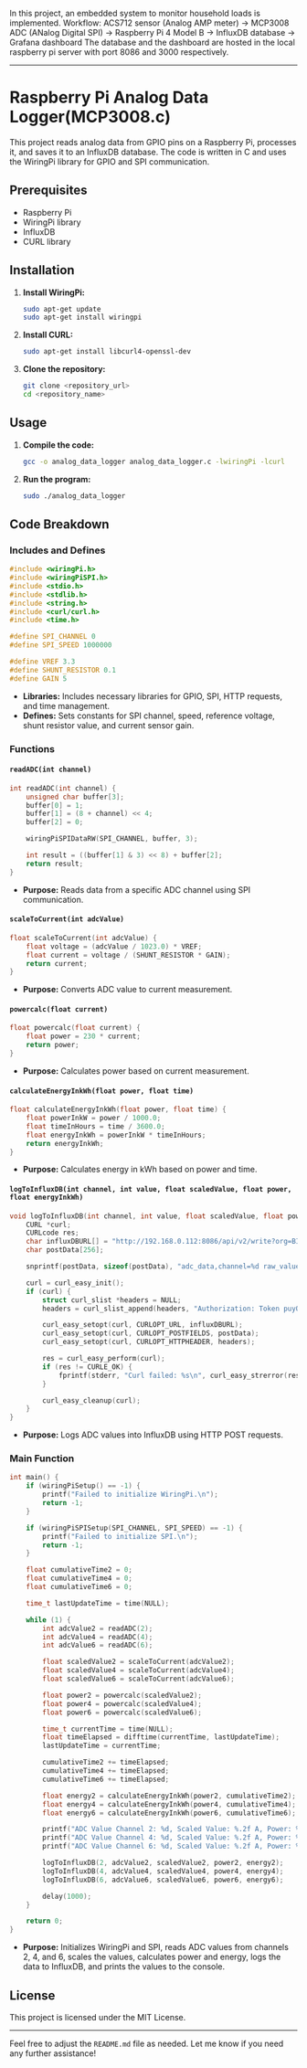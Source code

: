 In this project, an embedded system to monitor household loads is implemented.
Workflow: ACS712 sensor (Analog AMP meter) -> MCP3008 ADC (ANalog Digital SPI) -> Raspberry Pi 4 Model B -> InfluxDB database -> Grafana dashboard
The database and the dashboard are hosted in the local raspberry pi server with port 8086 and 3000 respectively.

---

# Raspberry Pi Analog Data Logger(MCP3008.c)

This project reads analog data from GPIO pins on a Raspberry Pi, processes it, and saves it to an InfluxDB database. The code is written in C and uses the WiringPi library for GPIO and SPI communication.

## Prerequisites

- Raspberry Pi
- WiringPi library
- InfluxDB
- CURL library

## Installation

1. **Install WiringPi:**
   ```bash
   sudo apt-get update
   sudo apt-get install wiringpi
   ```

2. **Install CURL:**
   ```bash
   sudo apt-get install libcurl4-openssl-dev
   ```

3. **Clone the repository:**
   ```bash
   git clone <repository_url>
   cd <repository_name>
   ```

## Usage

1. **Compile the code:**
   ```bash
   gcc -o analog_data_logger analog_data_logger.c -lwiringPi -lcurl
   ```

2. **Run the program:**
   ```bash
   sudo ./analog_data_logger
   ```

## Code Breakdown

### Includes and Defines
```c
#include <wiringPi.h>
#include <wiringPiSPI.h>
#include <stdio.h>
#include <stdlib.h>
#include <string.h>
#include <curl/curl.h>
#include <time.h>

#define SPI_CHANNEL 0
#define SPI_SPEED 1000000

#define VREF 3.3
#define SHUNT_RESISTOR 0.1
#define GAIN 5
```
- **Libraries:** Includes necessary libraries for GPIO, SPI, HTTP requests, and time management.
- **Defines:** Sets constants for SPI channel, speed, reference voltage, shunt resistor value, and current sensor gain.

### Functions

#### `readADC(int channel)`
```c
int readADC(int channel) {
    unsigned char buffer[3];
    buffer[0] = 1;
    buffer[1] = (8 + channel) << 4;
    buffer[2] = 0;

    wiringPiSPIDataRW(SPI_CHANNEL, buffer, 3);

    int result = ((buffer[1] & 3) << 8) + buffer[2];
    return result;
}
```
- **Purpose:** Reads data from a specific ADC channel using SPI communication.

#### `scaleToCurrent(int adcValue)`
```c
float scaleToCurrent(int adcValue) {
    float voltage = (adcValue / 1023.0) * VREF;
    float current = voltage / (SHUNT_RESISTOR * GAIN);
    return current;
}
```
- **Purpose:** Converts ADC value to current measurement.

#### `powercalc(float current)`
```c
float powercalc(float current) {
    float power = 230 * current;
    return power;
}
```
- **Purpose:** Calculates power based on current measurement.

#### `calculateEnergyInkWh(float power, float time)`
```c
float calculateEnergyInkWh(float power, float time) {
    float powerInkW = power / 1000.0;
    float timeInHours = time / 3600.0;
    float energyInkWh = powerInkW * timeInHours;
    return energyInkWh;
}
```
- **Purpose:** Calculates energy in kWh based on power and time.

#### `logToInfluxDB(int channel, int value, float scaledValue, float power, float energyInkWh)`
```c
void logToInfluxDB(int channel, int value, float scaledValue, float power, float energyInkWh) {
    CURL *curl;
    CURLcode res;
    char influxDBURL[] = "http://192.168.0.112:8086/api/v2/write?org=BITS&bucket=SMARTENERGY&precision=s";
    char postData[256];

    snprintf(postData, sizeof(postData), "adc_data,channel=%d raw_value=%d,scaled_value=%f,power_W=%f,energy_kWh=%f", channel, value, scaledValue, power, energyInkWh);

    curl = curl_easy_init();
    if (curl) {
        struct curl_slist *headers = NULL;
        headers = curl_slist_append(headers, "Authorization: Token puyQfEj07B5DM2cSGZ-Xr6J6eFI-9KOtew6yiNwzzN0FriGhkjHQ2kWmJf7milh06X-yH_iZmylljl955F84VQ==");

        curl_easy_setopt(curl, CURLOPT_URL, influxDBURL);
        curl_easy_setopt(curl, CURLOPT_POSTFIELDS, postData);
        curl_easy_setopt(curl, CURLOPT_HTTPHEADER, headers);

        res = curl_easy_perform(curl);
        if (res != CURLE_OK) {
            fprintf(stderr, "Curl failed: %s\n", curl_easy_strerror(res));
        }

        curl_easy_cleanup(curl);
    }
}
```
- **Purpose:** Logs ADC values into InfluxDB using HTTP POST requests.

### Main Function
```c
int main() {
    if (wiringPiSetup() == -1) {
        printf("Failed to initialize WiringPi.\n");
        return -1;
    }

    if (wiringPiSPISetup(SPI_CHANNEL, SPI_SPEED) == -1) {
        printf("Failed to initialize SPI.\n");
        return -1;
    }

    float cumulativeTime2 = 0;
    float cumulativeTime4 = 0;
    float cumulativeTime6 = 0;

    time_t lastUpdateTime = time(NULL);

    while (1) {
        int adcValue2 = readADC(2);
        int adcValue4 = readADC(4);
        int adcValue6 = readADC(6);

        float scaledValue2 = scaleToCurrent(adcValue2);
        float scaledValue4 = scaleToCurrent(adcValue4);
        float scaledValue6 = scaleToCurrent(adcValue6);

        float power2 = powercalc(scaledValue2);
        float power4 = powercalc(scaledValue4);
        float power6 = powercalc(scaledValue6);

        time_t currentTime = time(NULL);
        float timeElapsed = difftime(currentTime, lastUpdateTime);
        lastUpdateTime = currentTime;

        cumulativeTime2 += timeElapsed;
        cumulativeTime4 += timeElapsed;
        cumulativeTime6 += timeElapsed;

        float energy2 = calculateEnergyInkWh(power2, cumulativeTime2);
        float energy4 = calculateEnergyInkWh(power4, cumulativeTime4);
        float energy6 = calculateEnergyInkWh(power6, cumulativeTime6);

        printf("ADC Value Channel 2: %d, Scaled Value: %.2f A, Power: %.2f W, Energy: %.6f kWh\n", adcValue2, scaledValue2, power2, energy2);
        printf("ADC Value Channel 4: %d, Scaled Value: %.2f A, Power: %.2f W, Energy: %.6f kWh\n", adcValue4, scaledValue4, power4, energy4);
        printf("ADC Value Channel 6: %d, Scaled Value: %.2f A, Power: %.2f W, Energy: %.6f kWh\n", adcValue6, scaledValue6, power6, energy6);

        logToInfluxDB(2, adcValue2, scaledValue2, power2, energy2);
        logToInfluxDB(4, adcValue4, scaledValue4, power4, energy4);
        logToInfluxDB(6, adcValue6, scaledValue6, power6, energy6);

        delay(1000);
    }

    return 0;
}
```
- **Purpose:** Initializes WiringPi and SPI, reads ADC values from channels 2, 4, and 6, scales the values, calculates power and energy, logs the data to InfluxDB, and prints the values to the console.

## License

This project is licensed under the MIT License.

---

Feel free to adjust the `README.md` file as needed. Let me know if you need any further assistance!
